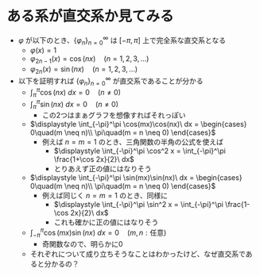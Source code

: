 # ある系が直交系か見てみる

- $\varphi$ が以下のとき、$\left\{ \varphi_n \right\}_{n=0}^\infty$ は $[-\pi, \pi]$ 上で完全系な直交系となる
  - $\varphi(x) = 1$
  - $\varphi_{2n-1}(x) = \cos(nx)\quad(n=1,2,3,\dots)$
  - $\varphi_{2n}(x) = \sin(nx)\quad(n=1,2,3,\dots)$
- 以下を証明すれば $\{\varphi_n\}_{n=0}^\infty$ が直交系であることが分かる
  - $\displaystyle \int_\pi^\pi \cos(nx)\ dx = 0 \quad (n \neq 0)$
  - $\displaystyle \int_\pi^\pi \sin(nx)\ dx = 0 \quad (n \neq 0)$
    - この2つはまぁグラフを想像すればそれっぽい
  - $\displaystyle \int_{-\pi}^\pi \cos(mx)\cos(nx)\ dx = \begin{cases} 0\quad(m \neq n)\\ \pi\quad(m = n \neq 0) \end{cases}$
    - 例えば $n = m = 1$ のとき、三角関数の半角の公式を使えば
      - $\displaystyle \int_{-\pi}^\pi \cos^2 x = \int_{-\pi}^\pi \frac{1+\cos 2x}{2}\ dx$
      - とりあえず正の値にはなりそう
  - $\displaystyle \int_{-\pi}^\pi \sin(mx)\sin(nx)\ dx = \begin{cases} 0\quad(m \neq n)\\ \pi\quad(m = n \neq 0) \end{cases}$
    - 例えば同じく $n = m = 1$ のとき、同様に
      - $\displaystyle \int_{-\pi}^\pi \sin^2 x = \int_{-\pi}^\pi \frac{1-\cos 2x}{2}\ dx$
      - これも確かに正の値にはなりそう
  - $\displaystyle \int_{-\pi}^\pi \cos(mx)\sin(nx)\ dx = 0\quad(m,n: \text{任意})$
    - 奇関数なので、明らかに0
  - それぞれについて成り立ちそうなことはわかったけど、なぜ直交系であると分かるの？

